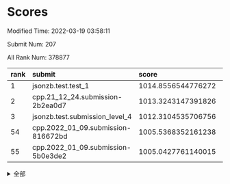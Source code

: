 # Scores

Modified Time: 2022-03-19 03:58:11

Submit Num: 207

All Rank Num: 378877

| rank |               submit               |       score        |       sigma        | pk_num |
| :--- | :--------------------------------- | :----------------- | :----------------- | :----- |
| 1    | jsonzb.test.test_1                 | 1014.8556544776272 | 0.8399850791082528 | 7323   |
| 2    | cpp.21_12_24.submission-2b2ea0d7   | 1013.3243147391826 | 0.7848781069489587 | 7321   |
| 3    | jsonzb.test.submission_level_4     | 1012.3104535706756 | 0.7926981490513881 | 7321   |
| 54   | cpp.2022_01_09.submission-816672bd | 1005.5368352161238 | 0.7413810545234264 | 7325   |
| 55   | cpp.2022_01_09.submission-5b0e3de2 | 1005.0427761140015 | 0.7137802121640817 | 7323   |


<details>
<summary>全部</summary>

| rank |                 submit                 |       score        |       sigma        | pk_num |
| :--- | :------------------------------------- | :----------------- | :----------------- | :----- |
| 1    | jsonzb.test.test_1                     | 1014.8556544776272 | 0.8399850791082528 | 7323   |
| 2    | cpp.21_12_24.submission-2b2ea0d7       | 1013.3243147391826 | 0.7848781069489587 | 7321   |
| 3    | jsonzb.test.submission_level_4         | 1012.3104535706756 | 0.7926981490513881 | 7321   |
| 4    | gobigger.level_3.submission_level_3_24 | 1012.2747844431568 | 0.7526739814819573 | 7325   |
| 5    | gobigger.level_3.submission_level_3_33 | 1011.9244173287332 | 0.7633462986928332 | 7324   |
| 6    | gobigger.level_3.submission_level_3_36 | 1011.5888158579909 | 0.7689823722695794 | 7319   |
| 7    | gobigger.level_3.submission_level_3_0  | 1011.4602851078516 | 0.7617916112160114 | 7324   |
| 8    | gobigger.level_3.submission_level_3_37 | 1011.4473121034097 | 0.7638534501929533 | 7320   |
| 9    | gobigger.level_3.submission_level_3_14 | 1011.4467322308684 | 0.7760332441280593 | 7322   |
| 10   | gobigger.level_3.submission_level_3_16 | 1011.0425161199578 | 0.7736232603570498 | 7322   |
| 11   | gobigger.level_3.submission_level_3_25 | 1010.9939416913699 | 0.7538894315760906 | 7320   |
| 12   | gobigger.level_3.submission_level_3_18 | 1010.6966129483565 | 0.7665736737323123 | 7323   |
| 13   | gobigger.level_3.submission_level_3_38 | 1010.6368949707512 | 0.7700345583276981 | 7316   |
| 14   | gobigger.level_3.submission_level_3_23 | 1010.5390923287415 | 0.7562676211598253 | 7321   |
| 15   | gobigger.level_3.submission_level_3_39 | 1010.5326025676183 | 0.7968819299416059 | 7326   |
| 16   | gobigger.level_3.submission_level_3_44 | 1010.5219730736176 | 0.7823396119054146 | 7324   |
| 17   | gobigger.level_3.submission_level_3_45 | 1010.5021302013648 | 0.7477178466739035 | 7322   |
| 18   | gobigger.level_3.submission_level_3_20 | 1010.4659118246384 | 0.7740879691836902 | 7323   |
| 19   | gobigger.level_3.submission_level_3_40 | 1010.4088364560185 | 0.7657935885071753 | 7324   |
| 20   | gobigger.level_3.submission_level_3_6  | 1010.3537454273992 | 0.7613385556273405 | 7324   |
| 21   | gobigger.level_3.submission_level_3_47 | 1010.3297412914916 | 0.7755419200473682 | 7315   |
| 22   | gobigger.level_3.submission_level_3_7  | 1010.3175270537818 | 0.7581925945292023 | 7324   |
| 23   | gobigger.level_3.submission_level_3_3  | 1010.2591622624107 | 0.77608652507073   | 7322   |
| 24   | gobigger.level_3.submission_level_3_27 | 1010.2485460082804 | 0.7522338368167975 | 7322   |
| 25   | gobigger.level_3.submission_level_3_17 | 1010.1793307476695 | 0.7688276557211523 | 7318   |
| 26   | gobigger.level_3.submission_level_3_26 | 1010.1702601992375 | 0.7659268447601495 | 7323   |
| 27   | gobigger.level_3.submission_level_3_29 | 1010.1339371435602 | 0.7613809848057933 | 7324   |
| 28   | gobigger.level_3.submission_level_3_46 | 1010.1287185341511 | 0.7503804328967407 | 7317   |
| 29   | gobigger.level_3.submission_level_3_22 | 1010.0872318418384 | 0.7439771542338686 | 7319   |
| 30   | gobigger.level_3.submission_level_3_1  | 1009.9847331839281 | 0.7616720892052374 | 7319   |
| 31   | gobigger.level_3.submission_level_3_11 | 1009.921289757056  | 0.7607542669056903 | 7315   |
| 32   | gobigger.level_3.submission_level_3_2  | 1009.9164581713396 | 0.7534855377295    | 7320   |
| 33   | gobigger.level_3.submission_level_3_28 | 1009.9110146200534 | 0.7680782012550665 | 7319   |
| 34   | gobigger.level_3.submission_level_3_8  | 1009.9055897709345 | 0.7423443588305922 | 7318   |
| 35   | gobigger.level_3.submission_level_3_21 | 1009.8835287759964 | 0.7443542203975444 | 7318   |
| 36   | gobigger.level_3.submission_level_3_49 | 1009.8737698047688 | 0.7455153366212567 | 7326   |
| 37   | gobigger.level_3.submission_level_3_42 | 1009.810067353499  | 0.743774343465458  | 7318   |
| 38   | gobigger.level_3.submission_level_3_9  | 1009.7778531849987 | 0.7607264435886903 | 7320   |
| 39   | gobigger.level_3.submission_level_3_35 | 1009.767142934594  | 0.7587161396092734 | 7324   |
| 40   | gobigger.level_3.submission_level_3_15 | 1009.7366826736621 | 0.7628763085529918 | 7325   |
| 41   | gobigger.level_3.submission_level_3_31 | 1009.7318195962761 | 0.7644599545746856 | 7323   |
| 42   | gobigger.level_3.submission_level_3_48 | 1009.651557206347  | 0.7644015135318684 | 7321   |
| 43   | gobigger.level_3.submission_level_3_10 | 1009.5968283408623 | 0.7512417229732142 | 7318   |
| 44   | gobigger.level_3.submission_level_3_5  | 1009.4724230323382 | 0.7623013835135465 | 7320   |
| 45   | gobigger.level_3.submission_level_3_13 | 1009.4194314617555 | 0.7473950623303568 | 7321   |
| 46   | gobigger.level_3.submission_level_3_30 | 1009.3521773235282 | 0.7389202153059703 | 7323   |
| 47   | gobigger.level_3.submission_level_3_41 | 1009.2462311617727 | 0.7271837225704342 | 7318   |
| 48   | gobigger.level_3.submission_level_3_43 | 1009.0055513713755 | 0.75053174146902   | 7314   |
| 49   | gobigger.level_3.submission_level_3_19 | 1008.9959363955045 | 0.7458474530243923 | 7317   |
| 50   | gobigger.level_3.submission_level_3_12 | 1008.906131916078  | 0.7336880793914831 | 7322   |
| 51   | gobigger.level_3.submission_level_3_34 | 1008.8788055403148 | 0.7483925347986152 | 7323   |
| 52   | gobigger.level_3.submission_level_3_32 | 1008.7808595802346 | 0.7437570070808412 | 7325   |
| 53   | gobigger.level_3.submission_level_3_4  | 1008.7767573363909 | 0.7405615103827228 | 7321   |
| 54   | cpp.2022_01_09.submission-816672bd     | 1005.5368352161238 | 0.7413810545234264 | 7325   |
| 55   | cpp.2022_01_09.submission-5b0e3de2     | 1005.0427761140015 | 0.7137802121640817 | 7323   |
| 56   | gobigger.level_1.submission_level_1_5  | 1004.6856616915035 | 0.7203082952334083 | 7322   |
| 57   | gobigger.level_1.submission_level_1_37 | 1004.66494462385   | 0.7146200072923309 | 7328   |
| 58   | gobigger.level_1.submission_level_1_45 | 1004.6594636220352 | 0.7190934970445866 | 7324   |
| 59   | gobigger.level_1.submission_level_1_46 | 1004.6352391632088 | 0.7175030947509173 | 7325   |
| 60   | gobigger.level_1.submission_level_1_28 | 1004.4875578948663 | 0.7227105494493251 | 7317   |
| 61   | gobigger.level_1.submission_level_1_32 | 1004.3131514753012 | 0.7286457055954925 | 7323   |
| 62   | gobigger.level_1.submission_level_1_35 | 1004.2955295825072 | 0.7174496914814696 | 7320   |
| 63   | gobigger.level_1.submission_level_1_34 | 1004.193711451357  | 0.7234684812853226 | 7321   |
| 64   | gobigger.level_1.submission_level_1_36 | 1004.1871101209981 | 0.712366581050652  | 7319   |
| 65   | gobigger.level_1.submission_level_1_22 | 1004.1786949447657 | 0.7212827808397717 | 7324   |
| 66   | gobigger.level_1.submission_level_1_49 | 1004.1207326068505 | 0.7191388026688577 | 7317   |
| 67   | gobigger.level_1.submission_level_1_40 | 1003.9726520631312 | 0.7165707821158797 | 7320   |
| 68   | gobigger.level_1.submission_level_1_44 | 1003.8974415755259 | 0.7148882133685514 | 7320   |
| 69   | gobigger.level_1.submission_level_1_21 | 1003.8893773353705 | 0.7188909828217898 | 7324   |
| 70   | gobigger.level_1.submission_level_1_2  | 1003.8069917015745 | 0.7129590880412786 | 7320   |
| 71   | gobigger.level_1.submission_level_1_10 | 1003.7842780711926 | 0.7335233376687392 | 7319   |
| 72   | gobigger.level_1.submission_level_1_14 | 1003.7413572050335 | 0.7136346984757972 | 7321   |
| 73   | gobigger.level_1.submission_level_1_26 | 1003.6476004981845 | 0.7307122514283079 | 7323   |
| 74   | gobigger.level_1.submission_level_1_19 | 1003.641297410085  | 0.7202702015965875 | 7316   |
| 75   | gobigger.level_1.submission_level_1_18 | 1003.6141040107698 | 0.7153569992815618 | 7315   |
| 76   | gobigger.level_1.submission_level_1_43 | 1003.598961475151  | 0.7215600183349088 | 7321   |
| 77   | gobigger.level_1.submission_level_1_9  | 1003.4992644654606 | 0.7099598975786081 | 7326   |
| 78   | gobigger.level_1.submission_level_1_17 | 1003.484053064255  | 0.7245645670647675 | 7317   |
| 79   | gobigger.level_1.submission_level_1_15 | 1003.4149893556653 | 0.720316262404989  | 7325   |
| 80   | gobigger.level_1.submission_level_1_30 | 1003.3521185707892 | 0.7236017935211166 | 7319   |
| 81   | gobigger.level_1.submission_level_1_39 | 1003.3323521243324 | 0.7376602687843213 | 7327   |
| 82   | gobigger.level_1.submission_level_1_47 | 1003.1280069368696 | 0.7116733461702637 | 7319   |
| 83   | gobigger.level_1.submission_level_1_12 | 1003.0413678327515 | 0.7135833379063548 | 7318   |
| 84   | gobigger.level_1.submission_level_1_8  | 1003.0187960886183 | 0.7246665341159149 | 7317   |
| 85   | gobigger.level_1.submission_level_1_42 | 1003.0028341315519 | 0.7137328826357348 | 7324   |
| 86   | gobigger.level_1.submission_level_1_48 | 1002.995115293244  | 0.72303835670945   | 7323   |
| 87   | gobigger.level_1.submission_level_1_27 | 1002.9805263581418 | 0.7150410374972235 | 7321   |
| 88   | gobigger.level_1.submission_level_1_7  | 1002.9581800168138 | 0.7099745789494178 | 7321   |
| 89   | gobigger.level_1.submission_level_1_3  | 1002.9542414295048 | 0.7141557357753674 | 7324   |
| 90   | gobigger.level_1.submission_level_1_20 | 1002.9484718580379 | 0.7311145985739669 | 7321   |
| 91   | gobigger.level_1.submission_level_1_33 | 1002.9316005931751 | 0.7157774257263981 | 7321   |
| 92   | gobigger.level_1.submission_level_1_29 | 1002.9006056026831 | 0.7170218926314015 | 7322   |
| 93   | gobigger.level_1.submission_level_1_16 | 1002.8695230663984 | 0.7238893947958532 | 7324   |
| 94   | gobigger.level_1.submission_level_1_23 | 1002.745538152247  | 0.7131532011742309 | 7318   |
| 95   | gobigger.level_1.submission_level_1_38 | 1002.7221827874258 | 0.7184244938325905 | 7318   |
| 96   | gobigger.level_1.submission_level_1_25 | 1002.7055192124352 | 0.7317555834994052 | 7316   |
| 97   | gobigger.level_1.submission_level_1_41 | 1002.6513611523856 | 0.7204912320354803 | 7323   |
| 98   | gobigger.level_1.submission_level_1_6  | 1002.6426206962417 | 0.7125370494809219 | 7326   |
| 99   | gobigger.level_1.submission_level_1_1  | 1002.6207263563931 | 0.7224083895315341 | 7323   |
| 100  | gobigger.level_1.submission_level_1_13 | 1002.5994328369476 | 0.7190263771131162 | 7322   |
| 101  | gobigger.level_1.submission_level_1_0  | 1002.4730550234017 | 0.7189636485547487 | 7326   |
| 102  | gobigger.level_1.submission_level_1_11 | 1002.4442907085933 | 0.7088554586848581 | 7320   |
| 103  | gobigger.level_1.submission_level_1_31 | 1002.2960309543583 | 0.7218122633298976 | 7320   |
| 104  | gobigger.level_1.submission_level_1_4  | 1002.1683409791978 | 0.7069519774301835 | 7320   |
| 105  | gobigger.level_1.submission_level_1_24 | 1002.1659948271553 | 0.7206443620167318 | 7323   |
| 106  | gobigger.random.submission_random_49   | 997.8525965869104  | 0.7030421395744821 | 7323   |
| 107  | gobigger.random.submission_random_42   | 997.1558793868835  | 0.7137598469583794 | 7320   |
| 108  | gobigger.random.submission_random_5    | 997.1433944259687  | 0.7067369054503772 | 7325   |
| 109  | gobigger.random.submission_random_0    | 996.9865306853229  | 0.7107543313972666 | 7322   |
| 110  | gobigger.random.submission_random_2    | 996.9349848280543  | 0.7233214908139326 | 7322   |
| 111  | gobigger.random.submission_random_11   | 996.8239933024728  | 0.7089612389399599 | 7321   |
| 112  | gobigger.random.submission_random_6    | 996.7761066992647  | 0.7220517563994366 | 7315   |
| 113  | gobigger.random.submission_random_43   | 996.7748472042559  | 0.7045122577794115 | 7326   |
| 114  | gobigger.random.submission_random_27   | 996.6816408131122  | 0.7161382669131549 | 7325   |
| 115  | gobigger.random.submission_random_48   | 996.6730391387478  | 0.7093814298544963 | 7317   |
| 116  | gobigger.random.submission_random_23   | 996.5122747910389  | 0.7044478321263106 | 7327   |
| 117  | gobigger.random.submission_random_3    | 996.510189268894   | 0.7203356205035972 | 7327   |
| 118  | gobigger.random.submission_random_28   | 996.4665990926057  | 0.711602280517574  | 7320   |
| 119  | gobigger.random.submission_random_32   | 996.4553724525596  | 0.7212276017543011 | 7323   |
| 120  | gobigger.random.submission_random_20   | 996.330658820056   | 0.7195255009847661 | 7324   |
| 121  | gobigger.random.submission_random_15   | 996.2971817262255  | 0.7183169415884242 | 7318   |
| 122  | gobigger.random.submission_random_26   | 996.2878174304676  | 0.7090957878589563 | 7321   |
| 123  | gobigger.random.submission_random_34   | 996.2508634613911  | 0.7075360507378187 | 7317   |
| 124  | gobigger.random.submission_random_9    | 996.1305140072271  | 0.7208543246771951 | 7319   |
| 125  | gobigger.random.submission_random_40   | 996.1123075368955  | 0.7045654455024798 | 7318   |
| 126  | gobigger.random.submission_random_44   | 996.1091581795147  | 0.7176917578168963 | 7327   |
| 127  | gobigger.random.submission_random_7    | 995.942993549151   | 0.7011331941002578 | 7317   |
| 128  | gobigger.random.submission_random_10   | 995.9200812442571  | 0.7188540811314154 | 7317   |
| 129  | gobigger.random.submission_random_31   | 995.8978211399007  | 0.7232677165725642 | 7322   |
| 130  | gobigger.random.submission_random_36   | 995.887810809928   | 0.7069345462503793 | 7320   |
| 131  | gobigger.random.submission_random_39   | 995.8858232860185  | 0.7112997633851207 | 7322   |
| 132  | gobigger.random.submission_random_25   | 995.8443002421462  | 0.7119566596722797 | 7319   |
| 133  | gobigger.random.submission_random_33   | 995.8403109589011  | 0.7156925436075391 | 7322   |
| 134  | gobigger.random.submission_random_18   | 995.8375068534779  | 0.6975830359845483 | 7323   |
| 135  | gobigger.random.submission_random_4    | 995.8361433019371  | 0.7151959435913602 | 7318   |
| 136  | gobigger.random.submission_random_12   | 995.775318407124   | 0.7023184335553233 | 7320   |
| 137  | gobigger.random.submission_random_37   | 995.7396680018423  | 0.7034346166245999 | 7320   |
| 138  | gobigger.random.submission_random_21   | 995.7031620051139  | 0.7152713786274429 | 7328   |
| 139  | gobigger.random.submission_random_16   | 995.6447470507783  | 0.7213487172198431 | 7322   |
| 140  | gobigger.random.submission_random_30   | 995.6099696114632  | 0.7212923330969768 | 7323   |
| 141  | gobigger.random.submission_random_22   | 995.5887174240502  | 0.7129098394234118 | 7322   |
| 142  | gobigger.random.submission_random_45   | 995.5671011063897  | 0.703487633679256  | 7319   |
| 143  | gobigger.random.submission_random_13   | 995.4745844558768  | 0.7056496499667227 | 7323   |
| 144  | gobigger.random.submission_random_29   | 995.453108062512   | 0.7311433875948317 | 7321   |
| 145  | gobigger.random.submission_random_47   | 995.4425565797143  | 0.7108773150137847 | 7317   |
| 146  | gobigger.random.submission_random_8    | 995.4411802374702  | 0.7231430265280384 | 7324   |
| 147  | gobigger.random.submission_random_24   | 995.4327345411009  | 0.7286890366353329 | 7323   |
| 148  | gobigger.random.submission_random_46   | 995.3838991654766  | 0.7365898685927839 | 7324   |
| 149  | gobigger.random.submission_random_17   | 995.3358234066079  | 0.7102626742427904 | 7317   |
| 150  | gobigger.random.submission_random_35   | 995.254552011409   | 0.7066049965388759 | 7321   |
| 151  | gobigger.random.submission_random_1    | 995.2469003976092  | 0.7076891661751541 | 7318   |
| 152  | gobigger.random.submission_random_38   | 995.1904392435812  | 0.7152057049154315 | 7321   |
| 153  | gobigger.random.submission_random_14   | 994.9363917942025  | 0.7149362593591976 | 7315   |
| 154  | gobigger.random.submission_random_41   | 994.7473439304625  | 0.7130190584026169 | 7319   |
| 155  | gobigger.random.submission_random_19   | 993.9441359204839  | 0.7322816227796223 | 7324   |
| 156  | gobigger.level_2.submission_level_2_14 | 993.3353221470214  | 0.7351769701714969 | 7320   |
| 157  | gobigger.level_2.submission_level_2_0  | 993.2633066858264  | 0.7166188798218353 | 7324   |
| 158  | gobigger.level_2.submission_level_2_45 | 992.9792982756212  | 0.7325137271971436 | 7327   |
| 159  | gobigger.level_2.submission_level_2_6  | 992.7785297974583  | 0.7499577530304266 | 7319   |
| 160  | gobigger.level_2.submission_level_2_37 | 992.7275920856667  | 0.7377207058833973 | 7321   |
| 161  | gobigger.level_2.submission_level_2_48 | 992.6925249708639  | 0.7603693749585327 | 7322   |
| 162  | gobigger.level_2.submission_level_2_10 | 992.6783840069382  | 0.7420599309434064 | 7320   |
| 163  | gobigger.level_2.submission_level_2_44 | 992.4886835326643  | 0.7767454350305223 | 7313   |
| 164  | gobigger.level_2.submission_level_2_46 | 992.4693840077034  | 0.7514510905262772 | 7319   |
| 165  | gobigger.level_2.submission_level_2_26 | 992.4068466789555  | 0.7364904640107413 | 7322   |
| 166  | gobigger.level_2.submission_level_2_34 | 992.3360246302582  | 0.7421731325749148 | 7321   |
| 167  | gobigger.level_2.submission_level_2_43 | 992.3297452804807  | 0.7319251664610552 | 7322   |
| 168  | gobigger.level_2.submission_level_2_2  | 992.3277650715409  | 0.7358990624956817 | 7323   |
| 169  | gobigger.level_2.submission_level_2_17 | 992.2998515428902  | 0.7720512287449066 | 7319   |
| 170  | gobigger.level_2.submission_level_2_41 | 992.2532344887733  | 0.7420810221661    | 7316   |
| 171  | gobigger.level_2.submission_level_2_24 | 992.1761226504977  | 0.7410880651409052 | 7318   |
| 172  | gobigger.level_2.submission_level_2_16 | 992.1636437349681  | 0.7561921108772851 | 7321   |
| 173  | gobigger.level_2.submission_level_2_11 | 992.0418655429255  | 0.754294191567542  | 7321   |
| 174  | gobigger.level_2.submission_level_2_13 | 992.0241068658883  | 0.7274526851565908 | 7318   |
| 175  | gobigger.level_2.submission_level_2_42 | 991.9863743335911  | 0.764461107342547  | 7318   |
| 176  | gobigger.level_2.submission_level_2_39 | 991.923491842636   | 0.7401485519311238 | 7321   |
| 177  | gobigger.level_2.submission_level_2_30 | 991.9089235883048  | 0.7380478619095691 | 7318   |
| 178  | gobigger.level_2.submission_level_2_36 | 991.8949637075231  | 0.7376133953160329 | 7323   |
| 179  | gobigger.level_2.submission_level_2_31 | 991.8761207740343  | 0.7814221116548039 | 7320   |
| 180  | gobigger.level_2.submission_level_2_25 | 991.8286757812272  | 0.7405696886854118 | 7323   |
| 181  | gobigger.level_2.submission_level_2_32 | 991.7993291770174  | 0.7614488525890195 | 7325   |
| 182  | gobigger.level_2.submission_level_2_47 | 991.7918505866154  | 0.7594584690492128 | 7319   |
| 183  | gobigger.level_2.submission_level_2_49 | 991.7326743671196  | 0.7431875893815896 | 7323   |
| 184  | gobigger.level_2.submission_level_2_35 | 991.71656131492    | 0.741107618861243  | 7320   |
| 185  | gobigger.level_2.submission_level_2_21 | 991.7069298142117  | 0.7525966997471929 | 7321   |
| 186  | gobigger.level_2.submission_level_2_18 | 991.6937552929653  | 0.7632606900141432 | 7313   |
| 187  | gobigger.level_2.submission_level_2_19 | 991.6653473525092  | 0.7378058474252857 | 7327   |
| 188  | gobigger.level_2.submission_level_2_15 | 991.6117942639656  | 0.7551319367888853 | 7325   |
| 189  | gobigger.level_2.submission_level_2_40 | 991.5547284898806  | 0.7709352646822459 | 7322   |
| 190  | gobigger.level_2.submission_level_2_20 | 991.5346506866963  | 0.7509899061846188 | 7324   |
| 191  | gobigger.level_2.submission_level_2_5  | 991.4854485436181  | 0.7384049828711879 | 7323   |
| 192  | gobigger.level_2.submission_level_2_1  | 991.4160876946161  | 0.7417916894099025 | 7322   |
| 193  | gobigger.level_2.submission_level_2_38 | 991.3444016218466  | 0.7566749722507898 | 7323   |
| 194  | gobigger.level_2.submission_level_2_28 | 991.2642599054902  | 0.7840334135094644 | 7324   |
| 195  | gobigger.level_2.submission_level_2_9  | 991.263873426073   | 0.7570744411991981 | 7325   |
| 196  | gobigger.level_2.submission_level_2_4  | 991.2543499851415  | 0.7597576692221805 | 7326   |
| 197  | gobigger.level_2.submission_level_2_29 | 991.2498171245035  | 0.73928875035104   | 7320   |
| 198  | gobigger.level_2.submission_level_2_33 | 991.2414490328688  | 0.7465642004854608 | 7327   |
| 199  | gobigger.level_2.submission_level_2_22 | 991.1872634800984  | 0.7623843986911956 | 7324   |
| 200  | gobigger.level_2.submission_level_2_7  | 991.1562120920943  | 0.7518280394537677 | 7325   |
| 201  | gobigger.level_2.submission_level_2_27 | 991.1356578272446  | 0.7423298227202296 | 7323   |
| 202  | gobigger.level_2.submission_level_2_12 | 991.0020511086537  | 0.7649346524700945 | 7323   |
| 203  | gobigger.level_2.submission_level_2_23 | 990.5679986079839  | 0.7773056309726183 | 7322   |
| 204  | gobigger.level_2.submission_level_2_3  | 990.2405526976967  | 0.7455320704896792 | 7321   |
| 205  | gobigger.level_2.submission_level_2_8  | 989.469056213682   | 0.7707965703794987 | 7322   |
| 206  | gobigger.none.submission_none_0        | 977.3489910760551  | 1.3720056176203503 | 7321   |
| 207  | gobigger.none.submission_none_1        | 974.7175457896728  | 1.564822772271872  | 7327   |

</details>